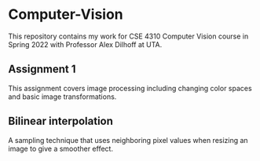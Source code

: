 # Computer-Vision
This repository contains my work for CSE 4310 Computer Vision course in Spring 2022 with Professor Alex Dilhoff at UTA. 

## Assignment 1
This assignment covers image processing including changing color spaces and basic image transformations.

## Bilinear interpolation
A sampling technique that uses neighboring pixel values when resizing an image to give a smoother effect. 
